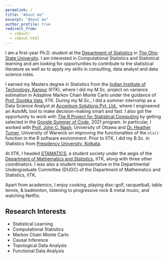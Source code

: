 ```yaml
---
permalink: /
title: "About me"
excerpt: "About me"
author_profile: true
redirect_from: 
  - /about/
  - /about.html
---
```


I am a first-year Ph.D. student at the [Department of Statistics](https://stat.osu.edu/) in [The Ohio State University](https://osu.edu/). I am interested in Computational Statistics and Statistical learning and am looking for opportunities to contribute to the statistical literature as well as to apply my skills in consulting, data analyst and data science roles.

I earned my Masters degree in Statistics from the [Indian Institute of Technology, Kanpur](https://www.iitk.ac.in/) (IITK), where I did my M.Sc. project on variance estimation in Adaptive Markov Chain Monte Carlo under the guidance of [Prof. Dootika Vats](https://dvats.github.io/), IITK. During my M.Sc., I did a summer internship as a Data Science Analyst at [Accenture Solutions Pvt. Ltd.](https://www.accenture.com/in-en), where I engineered an AutoML tool to make decision-making smart and fast.  I also got the opportunity to work with [The R Project for Statistical Computing](https://www.r-project.org/) by getting selected in the [Google Summer of Code](https://summerofcode.withgoogle.com/), 2021 program. In particular, I worked with [Prof. John C. Nash](https://nashjc.github.io/about/), University of Ottawa and [Dr. Heather Turner](https://www.heatherturner.net/), University of Warwick on improving the functionalites of the `nls()` function in the R software environment. Prior to IITK, I did my B.Sc. in Statistics from [Presidency University, Kolkata](https://www.presiuniv.ac.in/).

At IITK, I headed [STAMATICS](https://stamatics.github.io/), a student society under the aegis of the [Department of Mathematics and Statistics](https://www.iitk.ac.in/math/), IITK, along with three other coordinators. I was also a student representative in the Departmental Undergraduate Committee (DUGC) of the Department of Mathematics and Statistics, IITK.

Apart from academics, I enjoy cooking, playing disc-golf, racquetball, table tennis, & badminton, listening to progressive rock & metal music, and watching Netflix.

Research Interests <!--&nbsp; &nbsp; &nbsp; &nbsp; &nbsp;  &nbsp; &nbsp; &nbsp; &nbsp; &nbsp;  &nbsp; &nbsp; &nbsp; &nbsp; &nbsp;  &nbsp; &nbsp; &nbsp; &nbsp; &nbsp;  &nbsp; &nbsp; &nbsp; &nbsp; &nbsp;  &nbsp; &nbsp; &nbsp; &nbsp; &nbsp; &nbsp; Education-->
----------------
- Statistical Learning
- Computational Statistics
- Markov Chain Monte Carlo
- Causal Inference
- Topological Data Analysis
- Functional Data Analysis
